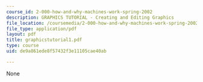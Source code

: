 ```yaml
---
course_id: 2-000-how-and-why-machines-work-spring-2002
description: GRAPHICS TUTORIAL - Creating and Editing Graphics
file_location: /coursemedia/2-000-how-and-why-machines-work-spring-2002/de9a861ede8f57432f3e11105cae40ab_graphicstutorial1.pdf
file_type: application/pdf
layout: pdf
title: graphicstutorial1.pdf
type: course
uid: de9a861ede8f57432f3e11105cae40ab

---
```

None